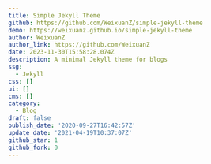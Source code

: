 ```yaml
---
title: Simple Jekyll Theme
github: https://github.com/WeixuanZ/simple-jekyll-theme
demo: https://weixuanz.github.io/simple-jekyll-theme
author: WeixuanZ
author_link: https://github.com/WeixuanZ
date: 2023-11-30T15:58:28.074Z
description: A minimal Jekyll theme for blogs
ssg:
  - Jekyll
css: []
ui: []
cms: []
category:
  - Blog
draft: false
publish_date: '2020-09-27T16:42:57Z'
update_date: '2021-04-19T10:37:07Z'
github_star: 1
github_fork: 0
---
```

